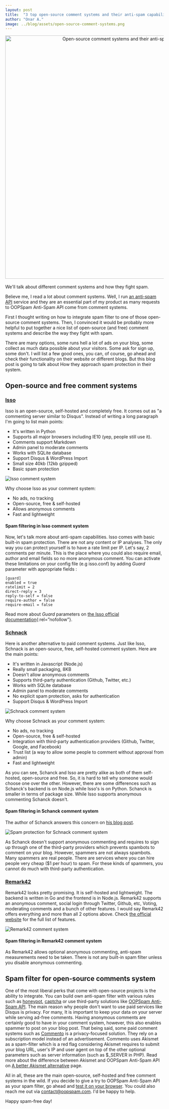```yaml
---
layout: post
title:  "3 top open-source comment systems and their anti-spam capabilities"
author: "Onar A."
image: ../blog/assets/open-source-comment-systems.png
---
```

<center>
<a href="https://wordpress.org/plugins/oopspam-anti-spam/">
<img width="772" alt="Open-source comment systems and their anti-spam capabilities" src="/blog/assets/open-source-comment-systems.png">
</a>
</center>
<br/>
We'll talk about different comment systems and how they fight spam.	

Believe me, I read a lot about comment systems. Well, I run [an anti-spam API](https://www.oopspam.com) service and they are an essential part of my product as many requests to OOPSpam Anti-Spam API come from comment systems.

First I thought writing on how to integrate spam filter to one of those open-source comment systems. Then, I convinced it would be probably more helpful to put together a nice list of open-source (and free) comment systems and describe the way they fight with spam.

There are many options, some runs hell a lot of ads on your blog, some collect as much data possible about your visitors. Some ask for sign up, some don't. I will list a few good ones, you can, of course, go ahead and check their functionality on their website or different blogs. But this blog post is going to talk about How they approach spam protection in their system.

## Open-source and free comment systems

### [Isso](https://posativ.org/isso/)

Isso is an open-source, self-hosted and completely free. It comes out as "a commenting server similar to Disqus". Instead of writing a long paragraph I'm going to list main points: 

- It's written in Python
- Supports all major browsers including IE10 (yep, people still use it).
- Comments support Markdown
- Admin panel to moderate comments
- Works with SQLite database
- Support Disqus & WordPress Import
- Small size 40kb (12kb gzipped)
- Basic spam protection

![Isso comment system](/blog/assets/posts/Isso_comment_system.png "Isso comment system")

Why choose Isso as your comment system:

- No ads, no tracking
- Open-source, free & self-hosted
- Allows anonymous comments
- Fast and lightweight

#### Spam filtering in Isso comment system

Now, let's talk more about anti-spam capabilities. Isso comes with basic built-in spam protection. There are not any content or IP analyses. The only way you can protect yourself is to have a rate limit per IP. Let's say, 2 comments per minute. This is the place where you could also require email, author and email fields so no more anonymous comment.
You can activate these limitations on your config file (e.g isso.conf) by adding *Guard* parameter with appropriate fields :

```config
[guard]
enabled = true
ratelimit = 2
direct-reply = 3
reply-to-self = false
require-author = false
require-email = false
```
Read more about *Guard* parameters on [the Isso official documentation](https://posativ.org/isso/docs/configuration/server/#guard){:rel=”nofollow”}.

### [Schnack](https://schnack.cool/)

Here is another alternative to paid comment systems. Just like Isso, Schnack is an open-source, free, self-hosted comment system. Here are the main points:

- It's written in Javascript (Node.js)
- Really small packaging, 8KB
- Doesn't allow anonymous comments
- Supports third-party authentication (Github, Twitter, etc.)
- Works with SQLite database
- Admin panel to moderate comments
- No explicit spam protection, asks for authentication
- Support Disqus & WordPress Import

![Schnack comment system](/blog/assets/posts/schnack_comment_system.png "Schnack comment system")

Why choose Schnack as your comment system:

- No ads, no tracking
- Open-source, free & self-hosted
- Integration with third-party authentication providers (Github, Twitter, Google, and Facebook)
- Trust list (a way to allow some people to comment without approval from admin)
- Fast and lightweight

As you can see, Schanck and Isso are pretty alike as both of them self-hosted, open-source and free. So, it is hard to tell why someone would choose one over the other. However, there are some differences such as Schanck's backend is on Node.js while Isso's is on Python. Schanck is smaller in terms of package size. While Isso supports anonymous commenting Schanck doesn't.

#### Spam filtering in Schanck comment system

The author of Schanck answers this concern on [his blog post](https://vis4.net/blog/2017/10/hello-schnack/#how-schnack-is-protecting-against-spam).  

![Spam protection for Schnack comment system](/blog/assets/posts/schnack_anti_spam.png "Spam protection for Schnack comment system")

As Schanck doesn't support anonymous commenting and requires to sign up through one of the third-party providers which prevents spambots to comment on your blog. However, spammers are not always spambots. Many spammers are real people. There are services where you can hire people very cheap ($1 per hour) to spam. For these kinds of spammers, you cannot do much with third-party authentication. 

### [Remark42](https://remark42.com/)

Remark42 looks pretty promising. It is self-hosted and lightweight. The backend is written in Go and the frontend is in Node.js. 
Remark42 supports an anonymous comment, social login through Twitter, Github, etc, Voting, moderating comments and a bunch of other features. I would say Remark42 offers everything and more than all 2 options above.  Check [the official website](https://remark42.com/) for the full list of features.

![Remark42 comment system](/blog/assets/posts/remark42_comment_system.png "Remark42 comment system")

#### Spam filtering in Remark42 comment system

As Remark42 allows optional anonymous commenting, anti-spam measurements need to be taken. There is not any built-in spam filter unless you disable anonymous commenting.



## Spam filter for open-source comments system

One of the most liberal perks that come with open-source projects is the ability to integrate. You can build own anti-spam filter with various rules such as [honeypot](https://en.wikipedia.org/wiki/Honeypot_(computing)), [captcha](https://en.wikipedia.org/wiki/CAPTCHA) or use third-party solutions like [OOPSpam Anti-Spam API](https://oopspam.com).
The main reason why people don't want to use paid services like Disqus is privacy. For many, It is important to keep your data on your server while serving ad-free comments. Having anonymous comments are certainly good to have in your comment system, however, this also enables spammer to post on your blog post. 
That being said, some paid comment systems such as [Commento](https://commento.io/) is a privacy-focused solution. They rely on a subscription model instead of an advertisement. Commento uses Akismet as a spam-filter which is a red flag considering Akismet requires to submit your blog URL, user's IP and user agent on top of the other optional parameters such as server information (such as $_SERVER in PHP). Read more about the difference between Akismet and OOPSpam Anti-Spam API on [A better Akismet alternative](https://www.oopspam.com/akismet-alternative.html) page.


All in all, these are the main open-source, self-hosted and free comment systems in the wild. 
If you decide to give a try to OOPSpam Anti-Spam API as your spam filter, go ahead and [test it on your browser](https://rapidapi.com/oopspam/api/oopspam-spam-filter). You could also reach me out via contact@oopspam.com. I'd be happy to help.

Happy spam-free day!